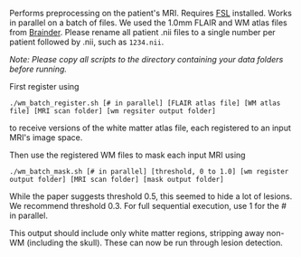 Performs preprocessing on the patient's MRI. Requires [FSL](https://fsl.fmrib.ox.ac.uk/fsl/fslwiki/FSL) installed.
Works in parallel on a batch of files.
We used the 1.0mm FLAIR and WM atlas files from [Brainder](https://brainder.org/download/flair/).
Please rename all patient .nii files to a single number per patient followed by .nii, such as `1234.nii`.

*Note: Please copy all scripts to the directory containing your data folders before running.*

First register using

`./wm_batch_register.sh [# in parallel] [FLAIR atlas file] [WM atlas file] [MRI scan folder] [wm regsiter output folder]`

to receive versions of the white matter atlas file, each registered to an input MRI's image space.


Then use the registered WM files to mask each input MRI using

`./wm_batch_mask.sh [# in parallel] [threshold, 0 to 1.0] [wm register output folder] [MRI scan folder] [mask output folder]`


While the paper suggests threshold 0.5, this seemed to hide a lot of lesions. We recommend threshold 0.3.
For full sequential execution, use 1 for the # in parallel.

This output should include only white matter regions, stripping away non-WM (including the skull).
These can now be run through lesion detection.
